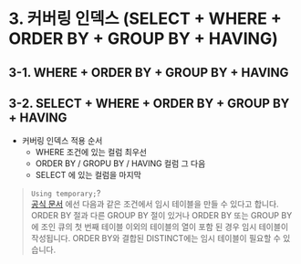 # 3. 커버링 인덱스 (SELECT + WHERE + ORDER BY + GROUP BY + HAVING)

## 3-1. WHERE + ORDER BY + GROUP BY + HAVING

## 3-2. SELECT + WHERE + ORDER BY + GROUP BY + HAVING

* 커버링 인덱스 적용 순서
  * WHERE 조건에 있는 컬럼 최우선
  * ORDER BY / GROPU BY / HAVING 컬럼 그 다음
  * SELECT 에 있는 컬럼을 마지막

> ```Using temporary;```?  
> [공식 문서](https://dev.mysql.com/doc/refman/8.0/en/internal-temporary-tables.html) 에선 다음과 같은 조건에서 임시 테이블을 만들 수 있다고 합니다.  
> ORDER BY 절과 다른 GROUP BY 절이 있거나 ORDER BY 또는 GROUP BY에 조인 큐의 첫 번째 테이블 이외의 테이블의 열이 포함 된 경우 임시 테이블이 작성됩니다.
> ORDER BY와 결합된 DISTINCT에는 임시 테이블이 필요할 수 있습니다.